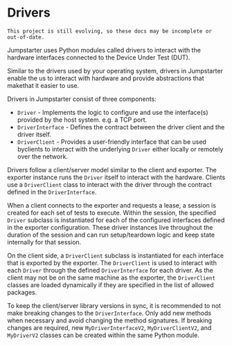 # Drivers

```{warning}
This project is still evolving, so these docs may be incomplete or out-of-date.
```

Jumpstarter uses Python modules called drivers to interact with the hardware
interfaces connected to the Device Under Test (DUT).

Similar to the drivers used by your operating system, drivers in Jumpstarter
enable the us to interact with hardware and provide abstractions that makethat
it easier to use.

Drivers in Jumpstarter consist of three components:

- `Driver` - Implements the logic to configure and use the interface(s) provided
by the host system. e.g. a TCP port.
- `DriverInterface` - Defines the contract between the driver client and the
driver itself.
- `DriverClient` - Provides a user-friendly interface that can be used byclients
to interact with the underlying `Driver` either locally or remotely over the network.

Drivers follow a client/server model similar to the client and exporter.
The exporter instance runs the `Driver` itself to interact with the hardware.
Clients use a `DriverClient` class to interact with the driver through the
contract defined in the `DriverInterface`.

When a client connects to the exporter and requests a lease, a session is created
for each set of tests to execute. Within the session, the specified `Driver`
subclass is instantiated for each of the configured interfaces defined in the
exporter configuration. These driver instances live throughout the duration of
the session and can run setup/teardown logic and keep state internally for that
session.

On the client side, a `DriverClient` subclass is instantiated for each interface
that is exported by the exporter. The `DriverClient` is used to interact with
each `Driver` through the defined `DriverInterface` for each driver. As the
client may not be on the same machine as the exporter, the `DriverClient`
classes are loaded dynamically if they are specified in the list of allowed
packages.

To keep the client/server library versions in sync, it is recommended to not make
breaking changes to the `DriverInterface`. Only add new methods when necessary and
avoid changing the method signatures. If breaking changes are required, new
`MyDriverInterfaceV2`, `MyDriverClientV2`, and `MyDriverV2` classes can be created
within the same Python module.
